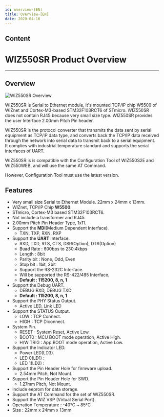 ```yaml
---
id: overview-[EN]
title: Overview-[EN]
date: 2020-04-16
---
```


## Content

# WIZ550SR Product Overview

-----

## Overview

![WIZ550SR Overview](/products/wiz550sr/wiz550sr_overview.png%20%20)

WIZ550SR is Serial to Ethernet module, It's mounted TCP/IP chip W5500 of
WIZnet and Cortex-M3-based STM32F103RCT6 of STmicro. WIZ550SR does not
contain RJ45 because very small size type. WIZ550SR provides the user
Interface 2.00mm Pitch Pin header.

WIZ550SR is the protocol converter that transmits the data sent by
serial equipment as TCP/IP data type, and converts back the TCP/IP data
received through the network into serial data to transmit back to a
serial equipment. It complies with industrial temperature standard and
supports the serial interfaces of UART.

WIZ550SR is is compatible with the Configuration Tool of WIZ550S2E and
WIZ550WEB, and will use the same AT Command.

However, Configuration Tool must use the latest version.

## Features

  - Very small size Serial to Ethernet Module. 22mm x 24mm x 13mm.
  - WIZnet, TCP/IP Chip **W5500**.
  - STmicro, Cortex-M3 based STM32F103RCT6.
  - Not include a transformer and RJ45.
  - 2.00mm Pitch Pin Header Type, 1x11.
  - Support the **MDI**(Medium Dependent Interface).
      - TXN, TXP, RXN, RXP
  - Support the **UART** Interface.
      - RXD, TXD, RTS, CTS, DSR(Option), DTR(Option)
      - Buad Rate : 600bps to 230.4kbps
      - Length : 8bit
      - Parity bit : None, Odd, Even
      - Stop bit : 1bit, 2bit
      - Support the RS-232C Interface.
      - Will be supported the RS-422/485 Interface.
      - **Default : 115200, 8, n, 1**
  - Support the Debug UART.
      - DEBUG RXD, DEBUG TXD
      - **Default : 115200, 8, n, 1**
  - Support the PHY Status Output.
      - Active LED, Link LED
  - Support the STATUS Output.
      - LOW : TCP Connect.
      - HIGH : TCP Diconnect.
  - System Pin.
      - RESET : System Reset, Active Low.
      - BOOT0 : MCU BOOT mode operation, Active High.
      - H/W TRIG : App BOOT mode operation, Active Low.
  - Support the Indicator LED.
      - Power LED(LD3).
      - LED 0(LD1) : 
      - LED 1(LD2) : 
  - Support the Pin Header Hole for firmware upload.
      - 2.54mm Pitch, Not Mount.
  - Support the Pin Header Hole for SWD.
      - 1.27mm Pitch, Not Mount.
  - Include eeprom for data storage.
  - Support the AT Command for the set of WIZ550SR.
  - Support the WIZ VSP (Virtual Serial Port).
  - Operation Temperature : -40℃ \~ 85℃
  - Size : 22mm x 24mm x 13mm
